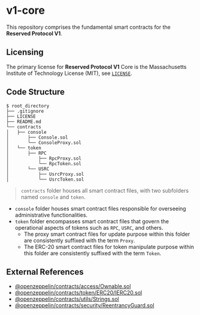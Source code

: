 # v1-core

This repository comprises the fundamental smart contracts for the __Reserved Protocol V1__.

## Licensing

The primary license for __Reserved Protocol V1__ Core is the Massachusetts Institute of Technology License (MIT), see [`LICENSE`](./LICENSE). 

## Code Structure

```
$ root_directory
├── .gitignore
├── LICENSE
├── README.md
└── contracts
│   ├── console
│       ├── Console.sol
│       └── ConsoleProxy.sol
│   └── token
│       ├── RPC
│           ├── RpcProxy.sol
│           └── RpcToken.sol
│       └── USRC
│           ├── UsrcProxy.sol
│           └── UsrcToken.sol

```

> `contracts` folder houses all smart contract files, with two subfolders named `console` and `token`. 

* `console` folder houses smart contract files responsible for overseeing administrative functionalities.
* `token` folder encompasses smart contract files that govern the operational aspects of tokens such as `RPC`, `USRC`, and others. 
   - The proxy smart contract files for update purpose within this folder are consistently suffixed with the term `Proxy`.
   - The ERC-20 smart contract files for token manipulate purpose within this folder are consistently suffixed with the term `Token`.

## External References

* [@openzeppelin/contracts/access/Ownable.sol](https://docs.openzeppelin.com/contracts/4.x/api/access#Ownable)
* [@openzeppelin/contracts/token/ERC20/IERC20.sol](https://docs.openzeppelin.com/contracts/4.x/api/token/erc20#IERC20)
* [@openzeppelin/contracts/utils/Strings.sol](https://docs.openzeppelin.com/contracts/4.x/api/utils#Strings)
* [@openzeppelin/contracts/security/ReentrancyGuard.sol](https://docs.openzeppelin.com/contracts/4.x/api/security#ReentrancyGuard)



